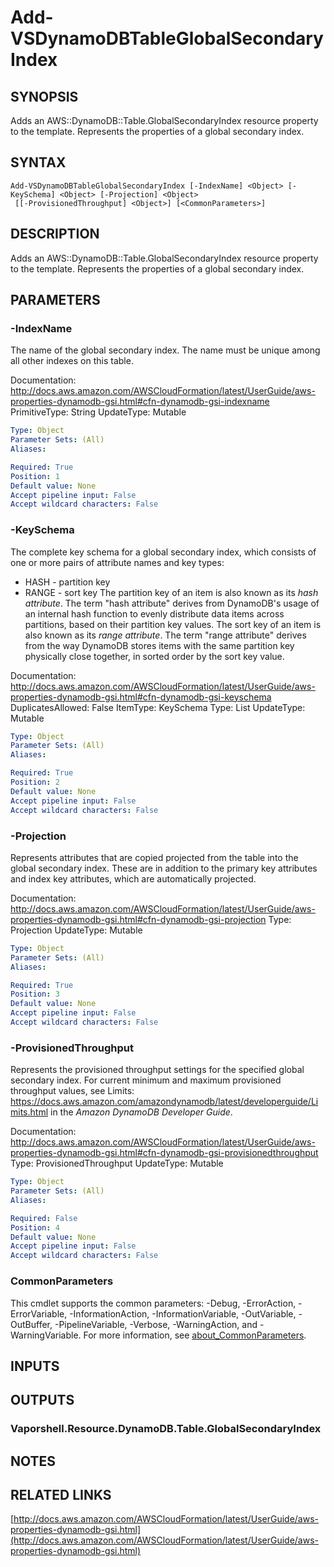 # Add-VSDynamoDBTableGlobalSecondaryIndex

## SYNOPSIS
Adds an AWS::DynamoDB::Table.GlobalSecondaryIndex resource property to the template.
Represents the properties of a global secondary index.

## SYNTAX

```
Add-VSDynamoDBTableGlobalSecondaryIndex [-IndexName] <Object> [-KeySchema] <Object> [-Projection] <Object>
 [[-ProvisionedThroughput] <Object>] [<CommonParameters>]
```

## DESCRIPTION
Adds an AWS::DynamoDB::Table.GlobalSecondaryIndex resource property to the template.
Represents the properties of a global secondary index.

## PARAMETERS

### -IndexName
The name of the global secondary index.
The name must be unique among all other indexes on this table.

Documentation: http://docs.aws.amazon.com/AWSCloudFormation/latest/UserGuide/aws-properties-dynamodb-gsi.html#cfn-dynamodb-gsi-indexname
PrimitiveType: String
UpdateType: Mutable

```yaml
Type: Object
Parameter Sets: (All)
Aliases:

Required: True
Position: 1
Default value: None
Accept pipeline input: False
Accept wildcard characters: False
```

### -KeySchema
The complete key schema for a global secondary index, which consists of one or more pairs of attribute names and key types:
+  HASH - partition key
+  RANGE - sort key
The partition key of an item is also known as its *hash attribute*.
The term "hash attribute" derives from DynamoDB's usage of an internal hash function to evenly distribute data items across partitions, based on their partition key values.
The sort key of an item is also known as its *range attribute*.
The term "range attribute" derives from the way DynamoDB stores items with the same partition key physically close together, in sorted order by the sort key value.

Documentation: http://docs.aws.amazon.com/AWSCloudFormation/latest/UserGuide/aws-properties-dynamodb-gsi.html#cfn-dynamodb-gsi-keyschema
DuplicatesAllowed: False
ItemType: KeySchema
Type: List
UpdateType: Mutable

```yaml
Type: Object
Parameter Sets: (All)
Aliases:

Required: True
Position: 2
Default value: None
Accept pipeline input: False
Accept wildcard characters: False
```

### -Projection
Represents attributes that are copied projected from the table into the global secondary index.
These are in addition to the primary key attributes and index key attributes, which are automatically projected.

Documentation: http://docs.aws.amazon.com/AWSCloudFormation/latest/UserGuide/aws-properties-dynamodb-gsi.html#cfn-dynamodb-gsi-projection
Type: Projection
UpdateType: Mutable

```yaml
Type: Object
Parameter Sets: (All)
Aliases:

Required: True
Position: 3
Default value: None
Accept pipeline input: False
Accept wildcard characters: False
```

### -ProvisionedThroughput
Represents the provisioned throughput settings for the specified global secondary index.
For current minimum and maximum provisioned throughput values, see Limits: https://docs.aws.amazon.com/amazondynamodb/latest/developerguide/Limits.html in the *Amazon DynamoDB Developer Guide*.

Documentation: http://docs.aws.amazon.com/AWSCloudFormation/latest/UserGuide/aws-properties-dynamodb-gsi.html#cfn-dynamodb-gsi-provisionedthroughput
Type: ProvisionedThroughput
UpdateType: Mutable

```yaml
Type: Object
Parameter Sets: (All)
Aliases:

Required: False
Position: 4
Default value: None
Accept pipeline input: False
Accept wildcard characters: False
```

### CommonParameters
This cmdlet supports the common parameters: -Debug, -ErrorAction, -ErrorVariable, -InformationAction, -InformationVariable, -OutVariable, -OutBuffer, -PipelineVariable, -Verbose, -WarningAction, and -WarningVariable. For more information, see [about_CommonParameters](http://go.microsoft.com/fwlink/?LinkID=113216).

## INPUTS

## OUTPUTS

### Vaporshell.Resource.DynamoDB.Table.GlobalSecondaryIndex
## NOTES

## RELATED LINKS

[http://docs.aws.amazon.com/AWSCloudFormation/latest/UserGuide/aws-properties-dynamodb-gsi.html](http://docs.aws.amazon.com/AWSCloudFormation/latest/UserGuide/aws-properties-dynamodb-gsi.html)

